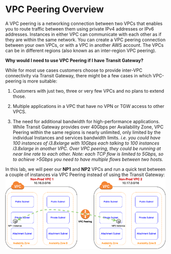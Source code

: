 # VPC Peering Overview

A VPC peering is a networking connection between two VPCs that enables you to route traffic between them using private IPv4 addresses or IPv6 addresses. Instances in either VPC can communicate with each other as if they are within the same network. You can create a VPC peering connection between your own VPCs, or with a VPC in another AWS account. The VPCs can be in different regions (also known as an inter-region VPC peering).

**Why would I need to use VPC Peering if I have Transit Gateway?**

While for most use cases customers choose to provide inter-VPC connectivity via Transit Gateway, there might be a few cases in which VPC-peering is more suitable:

1. Customers with just two, three or very few VPCs and no plans to extend those.

1. Multiple applications in a VPC that have no VPN or TGW access to other VPCS.

1. The need for additional bandwidth for high-performance applications. While Transit Gateway provides over 40Gbps per Availability Zone, VPC Peering within the same regions is nearly unlimited, only limited by the individual Instances and services bandwidth limits. *i.e. you could have 100 instances of i3.8xlarge with 10Gbps each talking to 100 instances i3.8xlarge in another VPC. Over VPC peering, they could be running at near line rate to each other. *Note: each TCP flow is limited to 5Gbps, so to achieve >5Gbps you need to have multiple flows between two hosts.**

In this lab, we will peer our **NP1** and **NP2** VPCs and run a quick test between a couple of instances via VPC Peering instead of using the Transit Gateway:
	![VPC peering](../images/peer-np1tonp2diagram.png)